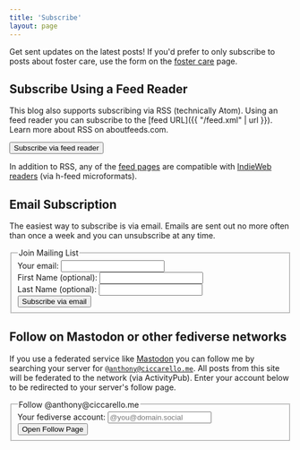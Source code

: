 ```yaml
---
title: 'Subscribe'
layout: page
---
```


Get sent updates on the latest posts!
If you'd prefer to only subscribe to posts about foster care, use the form on the [foster care](/foster/#subscribe) page.

## Subscribe Using a Feed Reader

This blog also supports subscribing via RSS (technically Atom). Using an feed reader you can subscribe to the [feed URL]({{ "/feed.xml" | url }}). Learn more about RSS on aboutfeeds.com.

<input type="button" onclick="(function(btn){var z=document.createElement('script');document.subtomeBtn=btn;z.src='https://www.subtome.com/load.js';document.body.appendChild(z);})(this)" value="Subscribe via feed reader">

In addition to RSS, any of the [feed pages](/posts) are compatible with [IndieWeb readers](https://indieweb.org/reader) (via h-feed microformats).

## Email Subscription

The easiest way to subscribe is via email. Emails are sent out no more often than once a week and you can unsubscribe at any time.

<form action="https://static.mailerlite.com/webforms/submit/c3c9u1" data-code="c3c9u1" method="post">
<fieldset>
    <legend>Join Mailing List</legend>
    <label>Your email: <input type="email" required name="fields[email]" autocomplete="email"/><br /></label>
    <label>First Name (optional): <input type="text" name="fields[name]" autocomplete="given-name"/><br /></label>
    <label>Last Name (optional): <input type="text" name="fields[last-name]" autocomplete="family-name"/><br /></label>
    <input type="hidden" name="groups[]" value="105825814">
    <input type="hidden" name="ml-submit" value="1">
    <input type="hidden" name="anticsrf" value="true">
    <button type="submit">Subscribe via email</button>
</fieldset>
</form>

## Follow on Mastodon or other fediverse networks

If you use a federated service like [Mastodon](https://joinmastodon.org/) you can follow me by searching your server for <code>@anthony@ciccarello.me</code>.
All posts from this site will be federated to the network (via ActivityPub).
Enter your account below to be redirected to your server's follow page.

<form method="post" action="https://fed.brid.gy/remote-follow">
<fieldset>
 <legend>Follow @anthony@ciccarello.me</legend>
 <label for="follow-address">Your fediverse account:</label>
 <input id="follow-address" name="address" type="text" required="" placeholder="@you@domain.social" alt="fediverse address" value="">
 <input name="domain" type="hidden" value="ciccarello.me">
 <input name="protocol" type="hidden" value="web">
 <button type="submit">Open Follow Page</button>
</fieldset>
</form>
